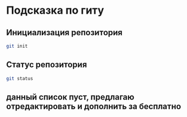 # Подсказка по гиту

## Инициализация репозитория

```sh
git init
```

## Статус репозитория

```sh
git status
```

## данный список пуст, предлагаю отредактировать и дополнить за бесплатно ##
